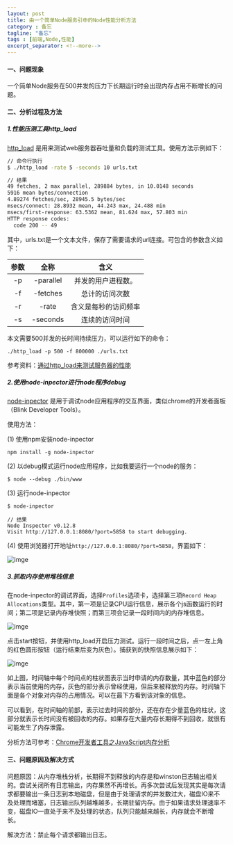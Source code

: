 ```yaml
---
layout: post
title: 由一个简单Node服务引申的Node性能分析方法
category : 备忘
tagline: "备忘"
tags : [前端,Node,性能]
excerpt_separator: <!--more-->
---
```


#### 一、问题现象

一个简单Node服务在500并发的压力下长期运行时会出现内存占用不断增长的问题。

#### 二、分析过程及方法

##### 1.性能压测工具http_load

[http_load](http://www.acme.com/software/http_load/) 是用来测试web服务器吞吐量和负载的测试工具。使用方法示例如下：

```bash
// 命令行执行
$ ./http_load -rate 5 -seconds 10 urls.txt

// 结果
49 fetches, 2 max parallel, 289884 bytes, in 10.0148 seconds
5916 mean bytes/connection
4.89274 fetches/sec, 28945.5 bytes/sec
msecs/connect: 28.8932 mean, 44.243 max, 24.488 min
msecs/first-response: 63.5362 mean, 81.624 max, 57.803 min
HTTP response codes:
  code 200 -- 49
```

<!--more-->

其中，urls.txt是一个文本文件，保存了需要请求的url连接。可包含的参数含义如下：

|参数|全称|含义|
|:-:|:-:|:-:|
|-p|-parallel|并发的用户进程数。
|-f|-fetches|总计的访问次数
|-r|-rate|含义是每秒的访问频率
|-s|-seconds|连续的访问时间

本文需要500并发的长时间持续压力，可以运行如下的命令：

```
./http_load -p 500 -f 800000 ./urls.txt
```

参考资料：[通过http_load来测试服务器的性能](https://my.oschina.net/chinacaptain/blog/309212)

##### 2.使用node-inpector进行node程序debug

[node-inpector](https://www.npmjs.com/package/node-inspector) 是用于调试node应用程序的交互界面，类似chrome的开发者面板（Blink Developer Tools）。

使用方法：

(1) 使用npm安装node-inpector

```
npm install -g node-inpector
```

(2) 以debug模式运行node应用程序，比如我要运行一个node的服务：

```
$ node --debug ./bin/www
```

(3) 运行node-inpector

```
$ node-inpector

// 结果
Node Inspector v0.12.8
Visit http://127.0.0.1:8080/?port=5858 to start debugging.
```

(4) 使用浏览器打开地址`http://127.0.0.1:8080/?port=5858`，界面如下：

![imge](essay/node-performance-analysis/node-inspector.png)


##### 3.抓取内存使用堆栈信息

在node-inpector的调试界面，选择`Profiles`选项卡，选择第三项`Record Heap Allocations`类型。其中，第一项是记录CPU运行信息，展示各个js函数运行的时间；第二项是记录内存堆快照；而第三项会记录一段时间内的内存堆信息。

![imge](essay/node-performance-analysis/profiles.png)

点击start按钮，并使用http_load开启压力测试。运行一段时间之后，点一左上角的红色圆形按钮（运行结束后变为灰色）。捕获到的快照信息展示如下：

![imge](essay/node-performance-analysis/snapshot.png)

如上图，时间轴中每个时间点的柱状图表示当时申请的内存数量，其中蓝色的部分表示当前使用的内存，灰色的部分表示曾经使用，但后来被释放的内存。时间轴下面是各个对象对内存的占用情况。可以在最下方看到该对象的信息。

可以看到，在时间轴的前部，表示过去时间的部分，还在存在少量蓝色的柱状，这部分就表示长时间没有被回收的内存。如果存在大量内存长期得不到回收，就很有可能发生了内存泄露。

分析方法可参考：[Chrome开发者工具之JavaScript内存分析](http://www.open-open.com/lib/view/open1421734578984.html)

#### 三、问题原因及解决方式

问题原因：从内存堆栈分析，长期得不到释放的内存是和winston日志输出相关的。尝试关闭所有日志输出，内存果然不再增长。再多次尝试后发现其实是每次请求都要输出一条日志到本地磁盘，但是由于处理请求的并发数过大，磁盘IO来不及处理而堵塞，日志输出队列越堆越多，长期驻留内存。由于如果请求处理速率不变，磁盘IO一直处于来不及处理的状态，队列只能越来越长，内存就会不断增长。

解决方法：禁止每个请求都输出日志。
